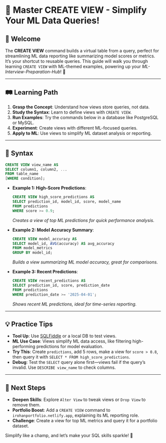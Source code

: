 # 🎉 Master CREATE VIEW - Simplify Your ML Data Queries!

## 🌟 Welcome

The **CREATE VIEW** command builds a virtual table from a query, perfect for streamlining ML data reporting like summarizing model scores or metrics. It’s your shortcut to reusable queries. This guide will walk you through learning `CREATE VIEW` with ML-themed examples, powering up your *ML-Interview-Preparation-Hub*! 🚀

---

## 🛤️ Learning Path

1. **Grasp the Concept**: Understand how views store queries, not data.
2. **Study the Syntax**: Learn to define views with `CREATE VIEW`.
3. **Run Examples**: Try the commands below in a database like PostgreSQL or MySQL.
4. **Experiment**: Create views with different ML-focused queries.
5. **Apply to ML**: Use views to simplify ML dataset analysis or reporting.

---

## 📜 Syntax

```sql
CREATE VIEW view_name AS
SELECT column1, column2, ...
FROM table_name
[WHERE condition];
```

- **Example 1: High-Score Predictions**:
  ```sql
  CREATE VIEW high_score_predictions AS
  SELECT prediction_id, model_id, score, model_name
  FROM predictions
  WHERE score >= 0.9;
  ```
  *Creates a view of top ML predictions for quick performance analysis.*

- **Example 2: Model Accuracy Summary**:
  ```sql
  CREATE VIEW model_accuracy AS
  SELECT model_id, AVG(accuracy) AS avg_accuracy
  FROM model_metrics
  GROUP BY model_id;
  ```
  *Builds a view summarizing ML model accuracy, great for comparisons.*

- **Example 3: Recent Predictions**:
  ```sql
  CREATE VIEW recent_predictions AS
  SELECT prediction_id, score, prediction_date
  FROM predictions
  WHERE prediction_date >= '2025-04-01';
  ```
  *Shows recent ML predictions, ideal for time-series reporting.*

---

## 💡 Practice Tips

- **Tool Up**: Use [SQLFiddle](http://sqlfiddle.com) or a local DB to test views.
- **ML Use Case**: Views simplify ML data access, like filtering high-performing predictions for model evaluation.
- **Try This**: Create `predictions`, add 5 rows, make a view for `score > 0.8`, then query it with `SELECT * FROM high_score_predictions`.
- **Debug**: Test the `SELECT` query alone first—views fail if the query’s invalid. Use `DESCRIBE view_name` to check columns.

---

## 🚀 Next Steps

- **Deepen Skills**: Explore `Alter View` to tweak views or `Drop View` to remove them.
- **Portfolio Boost**: Add a `CREATE VIEW` command to `irohanportfolio.netlify.app`, explaining its ML reporting role.
- **Challenge**: Create a view for top ML metrics and query it for a portfolio dataset.

Simplify like a champ, and let’s make your SQL skills sparkle! 🌟
